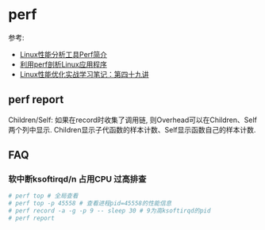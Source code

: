 # perf
参考:
- [Linux性能分析工具Perf简介](https://segmentfault.com/a/1190000021465563)
- [利用perf剖析Linux应用程序](https://blog.gmem.cc/perf)
- [Linux性能优化实战学习笔记：第四十九讲](https://www.cnblogs.com/luoahong/p/11577395.html)

## perf report
Children/Self: 如果在record时收集了调用链, 则Overhead可以在Children、Self两个列中显示. Children显示子代函数的样本计数、Self显示函数自己的样本计数.

## FAQ
### 软中断ksoftirqd/n 占用CPU 过高排查
```bash
# perf top # 全局查看
# perf top -p 45558 # 查看进程pid=45558的性能信息
# perf record -a -g -p 9 -- sleep 30 # 9为高ksoftirqd的pid
# perf report
```